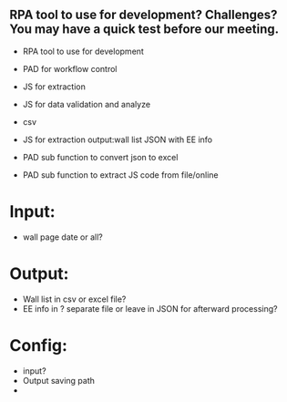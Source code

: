 ## RPA tool to use for development? Challenges? You may have a quick test before our meeting.
 - RPA tool to use for development
 - PAD for workflow control
 - JS for extraction
 - JS for data validation and analyze
 - csv


 - JS for extraction output:wall list JSON with EE info
 - PAD sub function to convert json to excel
 - PAD sub function to extract JS code from file/online

 

# Input: 
 - wall page date or all?

# Output: 
 - Wall list in csv or excel file?
 - EE info in ? separate file or leave in JSON for afterward processing?

# Config:
 - input?
 - Output saving path
 - 
